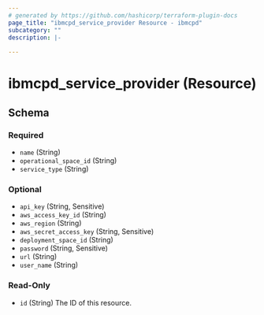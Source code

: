 ```yaml
---
# generated by https://github.com/hashicorp/terraform-plugin-docs
page_title: "ibmcpd_service_provider Resource - ibmcpd"
subcategory: ""
description: |-
  
---
```


# ibmcpd_service_provider (Resource)





<!-- schema generated by tfplugindocs -->
## Schema

### Required

- `name` (String)
- `operational_space_id` (String)
- `service_type` (String)

### Optional

- `api_key` (String, Sensitive)
- `aws_access_key_id` (String)
- `aws_region` (String)
- `aws_secret_access_key` (String, Sensitive)
- `deployment_space_id` (String)
- `password` (String, Sensitive)
- `url` (String)
- `user_name` (String)

### Read-Only

- `id` (String) The ID of this resource.


